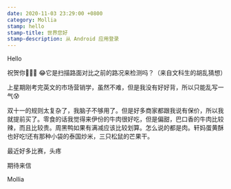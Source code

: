 ```yaml
---
date: 2020-11-03 23:29:00 +0800
category: Mollia
stamp: hello
stamp-title: 世界您好
stamp-description: 从 Android 应用登录
---
```


<p>
Hello 

祝贺你🎉🎉🎉
😂它是扫描路面对比之前的路况来检测吗？（来自文科生的胡乱猜想）

上星期刚考完英文的市场营销学，虽然不难，但是我没有好好背，所以只能乱写一气😰

双十一的规则太复杂了，我脑子不够用了。但是好多商家都跟我说有保价，所以我就提前买了。零食的话我觉得来伊份的牛肉很好吃，但是偏甜，巴口香的牛肉比较辣，而且比较贵。周黑鸭如果有满减应该比较划算。怎么说的都是肉。轩妈蛋黄酥也好吃!还有那种小袋的泰国炒米，三只松鼠的芒果干。

最近好多比赛，头疼

期待来信

Mollia
</p>